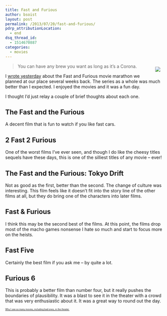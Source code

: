 ```yaml
---
title: Fast and Furious
author: bsoist
layout: post
permalink: /2013/07/20/fast-and-furious/
pdrp_attributionLocation:
  - end
dsq_thread_id:
  - 1514670887
categories:
  - movies
---
```

<div style="float:right;padding:10px;">
  <a href="http://www.amazon.com/gp/product/B00BFZBSNM/ref=as_li_ss_il?ie=UTF8&#038;camp=1789&#038;creative=390957&#038;creativeASIN=B00BFZBSNM&#038;linkCode=as2&#038;tag=weifyoasme-20"><img border="0" src="http://ws-na.amazon-adsystem.com/widgets/q?_encoding=UTF8&#038;ASIN=B00BFZBSNM&#038;Format=_SL110_&#038;ID=AsinImage&#038;MarketPlace=US&#038;ServiceVersion=20070822&#038;WS=1&#038;tag=weifyoasme-20" /></a><img src="http://ir-na.amazon-adsystem.com/e/ir?t=weifyoasme-20&#038;l=as2&#038;o=1&#038;a=B00BFZBSNM" width="1" height="1" border="0" alt="" style="border:none !important; margin:0px !important;" />
</div>

> You can have any brew you want as long as it&#8217;s a Corona.

I [wrote yesterday][1] about the Fast and Furious movie marathon we planned at our place several weeks back. The series as a whole was much better than I expected. I enjoyed the movies and it was a fun day.

I thought I’d just relay a couple of brief thoughts about each one.

## The Fast and the Furious

A decent film that is fun to watch if you like fast cars.

## 2 Fast 2 Furious

One of the worst films I’ve ever seen, and though I do like the cheesy titles sequels have these days, this is one of the silliest titles of any movie &#8211; ever!

## The Fast and the Furious: Tokyo Drift

Not as good as the first, better than the second. The change of culture was interesting. This film feels like it doesn’t fit into the story line of the other films at all, but they do bring one of the characters into later films.

## Fast & Furious

I think this may be the second best of the films. At this point, the films drop most of the macho games nonsense I hate so much and start to focus more on the heists.

## Fast Five

Certainly the best film if you ask me &#8211; by quite a lot.

## Furious 6

This is probably a better film than number four, but it really pushes the boundaries of plausibility. It was a blast to see it in the theater with a crowd that was very enthusiastic about it. It was a great way to round out the day.

<p style="font-size:0.5em;">
  <a href="http://whsjr.soistmann.com/oped/movie-pass/">Why I see so many movies, including bad ones, in the theater.</a>
</p>

<div style="clear:both;">
  &nbsp;
</div>

<img style="opacity: 0;position: absolute;top:0; left:0" src="http://ws-na.amazon-adsystem.com/widgets/q?_encoding=UTF8&#038;ASIN=B00BFZBSNM&#038;Format=_SL110_&#038;ID=AsinImage&#038;MarketPlace=US&#038;ServiceVersion=20070822&#038;WS=1&#038;tag=weifyoasme-20" />

 [1]: http://whsjr.soistmann.com/oped/2013/07/19/family-friday-watching-movies-with-billy/
